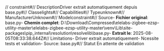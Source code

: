 // constraint#// DescriptionDriver extrait automatiquement depuis base.py#// Classelights#// Capabilities#// Typeunknown#// ManufacturerUnknown#// Modelconstraint#// Source- **Fichier original**: base.py- **Chemin complet**: D:\Download\Compressed\elelabs-zigbee-ezsp-utility-master\elelabs-zigbee-ezsp-utility-master\venv\Lib\site-packages\pip\_internal\resolution\resolvelib\base.py- **Extrait le**: 2025-08-05T08:33:38.644Z#// Limitations- Driver extrait automatiquement- Ncessite tests et validation- Source: base.py#// Statut En attente de validation